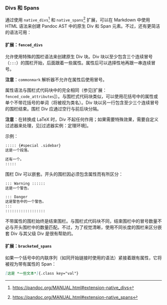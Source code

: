 ### Divs 和 Spans

通过使用 `native_divs`[^native_divs] 和 `native_spans`[^native_spans] 扩展，可以在 Markdown 中使用 HTML 语法来创建 Pandoc AST 中的原生 Div 和 Span 元素。不过，还有更简洁的语法可用：

[^native_divs]: <https://pandoc.org/MANUAL.html#extension-native_divs>
[^native_spans]: <https://pandoc.org/MANUAL.html#extension-native_spans>

#### 扩展：`fenced_divs`

允许使用特殊的围栏语法来创建原生 Div 块。Div 块以至少包含三个连续冒号（`:::`）的围栏开始，后面跟着一些属性。属性后可以选择性地再跟一串连续冒号。

**注意**：`commonmark` 解析器不允许在属性后使用冒号。

属性语法与围栏式代码块中的完全相同（参见[扩展：`fenced_code_attributes`]）。与围栏式代码块类似，可以使用花括号中的属性或单个不带花括号的单词（将被视为类名）。Div 块以另一行包含至少三个连续冒号的围栏结束。围栏 Div 应通过空行与前后块分隔。

**注意**：在转换成 LaTeX 时，Div 不起任何作用；如果需要特殊效果，需要自定义过滤器来处理，见[过滤器实例：定理环境]。

示例：

```markdown
::::: {#special .sidebar}
这是一个段落。

还有一个。
:::::
```

围栏 Div 可以嵌套。开头的围栏因必须包含属性而有所区分：

```markdown
::: Warning ::::::
这是一个警告。

::: Danger
这是警告中的一个警告。
:::
::::::::::::::::::
```

不带属性的围栏始终是结束围栏。与围栏式代码块不同，结束围栏中的冒号数量不必与开头围栏中的数量匹配。不过，为了视觉清晰，使用不同长度的围栏来区分嵌套 Div 与其父级 Div 是很有帮助的。

#### 扩展：`bracketed_spans`

如果一个括号中的内联序列（如同开始链接时使用的语法）紧接着跟有属性，它将被视为带有属性的 Span：

```markdown
[这是 *一些文本*]{.class key="val"}
```